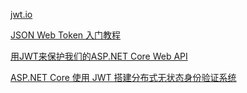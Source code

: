 ﻿[jwt.io](https://jwt.io/)

[JSON Web Token 入门教程](http://www.ruanyifeng.com/blog/2018/07/json_web_token-tutorial.html)

[用JWT来保护我们的ASP.NET Core Web API](https://www.cnblogs.com/catcher1994/p/6057484.html)

[ASP.NET Core 使用 JWT 搭建分布式无状态身份验证系统](https://www.cnblogs.com/JacZhu/p/6837676.html)